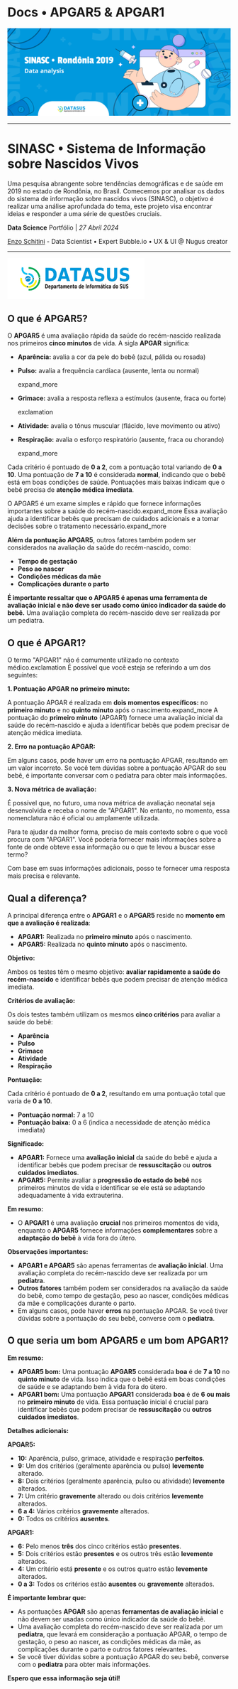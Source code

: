 # Docs • APGAR5 & APGAR1

<img src="https://raw.githubusercontent.com/enzoschitini/Data-Science-Portfolio/main/01%20An%C3%A1lise%20explorat%C3%B3ria%20e%20limpeza%20de%20dados/Sinasc/image/Copetina.png" alt="capa">

---

# **SINASC** • Sistema de Informação sobre Nascidos Vivos
Uma pesquisa abrangente sobre tendências demográficas e de saúde em 2019 no estado de Rondônia, no Brasil. Comecemos por analisar os dados do sistema de informação sobre nascidos vivos (SINASC), o objetivo é realizar uma análise aprofundada do tema, este projeto visa encontrar ideias e responder a uma série de questões cruciais.

**Data Science** Portfólio | *27 Abril 2024*

[Enzo Schitini](https://www.linkedin.com/in/enzoschitini/) - Data Scientist • Expert Bubble.io • UX & UI @ Nugus creator

---

<img src="https://raw.githubusercontent.com/enzoschitini/Data-Science-Portfolio/main/01%20An%C3%A1lise%20explorat%C3%B3ria%20e%20limpeza%20de%20dados/Sinasc/image/fonte.png" alt="capa" width="310">

## O que é APGAR5?

O **APGAR5** é uma avaliação rápida da saúde do recém-nascido realizada nos primeiros **cinco minutos** de vida. A sigla **APGAR** significa:

- **Aparência:** avalia a cor da pele do bebê (azul, pálida ou rosada)
- **Pulso:** avalia a frequência cardíaca (ausente, lenta ou normal)
    
    expand_more
    
- **Grimace:** avalia a resposta reflexa a estímulos (ausente, fraca ou forte)
    
    exclamation
    
- **Atividade:** avalia o tônus muscular (flácido, leve movimento ou ativo)
- **Respiração:** avalia o esforço respiratório (ausente, fraca ou chorando)
    
    expand_more
    

Cada critério é pontuado de **0 a 2**, com a pontuação total variando de **0 a 10**. Uma pontuação de **7 a 10** é considerada **normal**, indicando que o bebê está em boas condições de saúde. Pontuações mais baixas indicam que o bebê precisa de **atenção médica imediata**.

O APGAR5 é um exame simples e rápido que fornece informações importantes sobre a saúde do recém-nascido.expand_more Essa avaliação ajuda a identificar bebês que precisam de cuidados adicionais e a tomar decisões sobre o tratamento necessário.expand_more

**Além da pontuação APGAR5**, outros fatores também podem ser considerados na avaliação da saúde do recém-nascido, como:

- **Tempo de gestação**
- **Peso ao nascer**
- **Condições médicas da mãe**
- **Complicações durante o parto**

**É importante ressaltar que o APGAR5 é apenas uma ferramenta de avaliação inicial e não deve ser usado como único indicador da saúde do bebê.** Uma avaliação completa do recém-nascido deve ser realizada por um pediatra.

## O que é APGAR1?

O termo "APGAR1" não é comumente utilizado no contexto médico.exclamation É possível que você esteja se referindo a um dos seguintes:

**1. Pontuação APGAR no primeiro minuto:**

A pontuação APGAR é realizada em **dois momentos específicos:** no **primeiro minuto** e no **quinto minuto** após o nascimento.expand_more A pontuação do **primeiro minuto** (APGAR1) fornece uma avaliação inicial da saúde do recém-nascido e ajuda a identificar bebês que podem precisar de atenção médica imediata.

**2. Erro na pontuação APGAR:**

Em alguns casos, pode haver um erro na pontuação APGAR, resultando em um valor incorreto. Se você tem dúvidas sobre a pontuação APGAR do seu bebê, é importante conversar com o pediatra para obter mais informações.

**3. Nova métrica de avaliação:**

É possível que, no futuro, uma nova métrica de avaliação neonatal seja desenvolvida e receba o nome de "APGAR1". No entanto, no momento, essa nomenclatura não é oficial ou amplamente utilizada.

Para te ajudar da melhor forma, preciso de mais contexto sobre o que você procura com "APGAR1". Você poderia fornecer mais informações sobre a fonte de onde obteve essa informação ou o que te levou a buscar esse termo?

Com base em suas informações adicionais, posso te fornecer uma resposta mais precisa e relevante.

## Qual a diferença?

A principal diferença entre o **APGAR1** e o **APGAR5** reside no **momento em que a avaliação é realizada**:

- **APGAR1:** Realizada no **primeiro minuto** após o nascimento.
- **APGAR5:** Realizada no **quinto minuto** após o nascimento.

**Objetivo:**

Ambos os testes têm o mesmo objetivo: **avaliar rapidamente a saúde do recém-nascido** e identificar bebês que podem precisar de atenção médica imediata.

**Critérios de avaliação:**

Os dois testes também utilizam os mesmos **cinco critérios** para avaliar a saúde do bebê:

- **Aparência**
- **Pulso**
- **Grimace**
- **Atividade**
- **Respiração**

**Pontuação:**

Cada critério é pontuado de **0 a 2**, resultando em uma pontuação total que varia de **0 a 10**.

- **Pontuação normal:** 7 a 10
- **Pontuação baixa:** 0 a 6 (indica a necessidade de atenção médica imediata)

**Significado:**

- **APGAR1:** Fornece uma **avaliação inicial** da saúde do bebê e ajuda a identificar bebês que podem precisar de **ressuscitação** ou **outros cuidados imediatos**.
- **APGAR5:** Permite avaliar a **progressão do estado do bebê** nos primeiros minutos de vida e identificar se ele está se adaptando adequadamente à vida extrauterina.

**Em resumo:**

- O **APGAR1** é uma avaliação **crucial** nos primeiros momentos de vida, enquanto o **APGAR5** fornece informações **complementares** sobre a **adaptação do bebê** à vida fora do útero.

**Observações importantes:**

- **APGAR1 e APGAR5** são apenas ferramentas de **avaliação inicial**. Uma avaliação completa do recém-nascido deve ser realizada por um **pediatra**.
- **Outros fatores** também podem ser considerados na avaliação da saúde do bebê, como tempo de gestação, peso ao nascer, condições médicas da mãe e complicações durante o parto.
- Em alguns casos, pode haver **erros** na pontuação APGAR. Se você tiver dúvidas sobre a pontuação do seu bebê, converse com o **pediatra**.

## **O que seria um bom APGAR5 e um bom APGAR1?**

**Em resumo:**

- **APGAR5 bom:** Uma pontuação **APGAR5** considerada **boa** é de **7 a 10** no **quinto minuto** de vida. Isso indica que o bebê está em boas condições de saúde e se adaptando bem à vida fora do útero.
- **APGAR1 bom:** Uma pontuação **APGAR1** considerada **boa** é de **6 ou mais** no **primeiro minuto** de vida. Essa pontuação inicial é crucial para identificar bebês que podem precisar de **ressuscitação** ou **outros cuidados imediatos**.

**Detalhes adicionais:**

**APGAR5:**

- **10:** Aparência, pulso, grimace, atividade e respiração **perfeitos**.
- **9:** Um dos critérios (geralmente aparência ou pulso) **levemente** alterado.
- **8:** Dois critérios (geralmente aparência, pulso ou atividade) **levemente** alterados.
- **7:** Um critério **gravemente** alterado ou dois critérios **levemente** alterados.
- **6 a 4:** Vários critérios **gravemente** alterados.
- **0:** Todos os critérios **ausentes**.

**APGAR1:**

- **6:** Pelo menos **três** dos cinco critérios estão **presentes**.
- **5:** Dois critérios estão **presentes** e os outros três estão **levemente** alterados.
- **4:** Um critério está **presente** e os outros quatro estão **levemente** alterados.
- **0 a 3:** Todos os critérios estão **ausentes** ou **gravemente** alterados.

**É importante lembrar que:**

- As pontuações **APGAR** são apenas **ferramentas de avaliação inicial** e não devem ser usadas como único indicador da saúde do bebê.
- Uma avaliação completa do recém-nascido deve ser realizada por um **pediatra**, que levará em consideração a pontuação APGAR, o tempo de gestação, o peso ao nascer, as condições médicas da mãe, as complicações durante o parto e outros fatores relevantes.
- Se você tiver dúvidas sobre a pontuação APGAR do seu bebê, converse com o **pediatra** para obter mais informações.

**Espero que essa informação seja útil!**